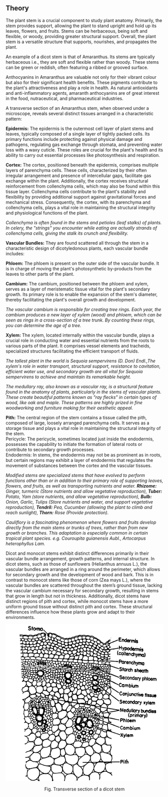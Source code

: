 ## Theory

The plant stem is a crucial component to study plant anatomy. Primarily, the stem provides support, allowing the plant to stand upright and hold up its leaves, flowers, and fruits. Stems can be herbaceous, being soft and flexible, or woody, providing greater structural support. Overall, the plant stem is a versatile structure that supports, nourishes, and propagates the plant.   

An example of a dicot stem is that of Amaranthus. Its stems are typically herbaceous i.e., they are soft and flexible rather than woody. These stems can be green or reddish, often featuring a ribbed or grooved surface.  

Anthocyanins in Amaranthus are valuable not only for their vibrant colour but also for their significant health benefits. These pigments contribute to the plant's attractiveness and play a role in health. As natural antioxidants and anti-inflammatory agents, amaranth anthocyanins are of great interest in the food, nutraceutical, and pharmaceutical industries.  
  
A transverse section of an Amaranthus stem, when observed under a microscope, reveals several distinct tissues arranged in a characteristic pattern: 

**Epidermis:** The epidermis is the outermost cell layer of plant stems and leaves, typically composed of a single layer of tightly packed cells. Its primary functions include protecting against physical damage and pathogens, regulating gas exchange through stomata, and preventing water loss with a waxy cuticle. These roles are crucial for the plant's health and its ability to carry out essential processes like photosynthesis and respiration.  

**Cortex:** The cortex, positioned beneath the epidermis, comprises multiple layers of parenchyma cells. These cells, characterized by their often irregular arrangement and presence of intercellular gaps, facilitate gas exchange within the plant. Additionally, the cortex receives structural reinforcement from collenchyma cells, which may also be found within this tissue layer. Collenchyma cells contribute to the plant's stability and flexibility by providing additional support against gravitational forces and mechanical stress. Consequently, the cortex, with its parenchyma and collenchyma cells, plays a vital role in maintaining the structural integrity and physiological functions of the plant. 

*Collenchyma is often found in the stems and petioles (leaf stalks) of plants. In celery, the "strings" you encounter while eating are actually strands of collenchyma cells, giving the stalk its crunch and flexibility.*

**Vascular Bundles:** They are found scattered all through the stem in a characteristic design of dicotyledonous plants, each vascular bundle includes:  

**Phloem:** The phloem is present on the outer side of the vascular bundle. It is in charge of moving the plant's photosynthetic by-products from the leaves to other parts of the plant.  

**Cambium:** The cambium, positioned between the phloem and xylem, serves as a layer of meristematic tissue vital for the plant's secondary growth. Its primary role is to enable the expansion of the stem's diameter, thereby facilitating the plant's overall growth and development. 

*The vascular cambium is responsible for creating tree rings. Each year, the cambium produces a new layer of xylem (wood) and phloem, which can be seen as rings in a cross-section of a tree trunk. By counting these rings, you can determine the age of a tree.*

**Xylem:** The xylem, located internally within the vascular bundle, plays a crucial role in conducting water and essential nutrients from the roots to various parts of the plant. It comprises vessel elements and tracheids, specialized structures facilitating the efficient transport of fluids. 

*The tallest plant in the world is Sequoia sempervirens (D. Don) Endl.,The xylem's role in water transport, structural support, resistance to cavitation, efficient water use, and secondary growth are all vital for Sequoia sempervirens to achieve and maintain its remarkable height.*

*The medullary ray, also known as a vascular ray, is a structural feature found in the anatomy of plants, particularly in the stems of vascular plants. These create beautiful patterns known as "ray flecks" in certain types of wood, like oak and maple. These patterns are highly prized in fine woodworking and furniture making for their aesthetic appeal.*

**Pith:** The central region of the stem contains a tissue called the pith, composed of large, loosely arranged parenchyma cells. It serves as a storage tissue and plays a vital role in maintaining the structural integrity of the stem.  
Pericycle: The pericycle, sometimes located just inside the endodermis, possesses the capability to initiate the formation of lateral roots or contribute to secondary growth processes.   
Endodermis: In stems, the endodermis may not be as prominent as in roots, but certain regions may exhibit a layer of endodermis that regulates the movement of substances between the cortex and the vascular tissues.  

*Modified stems are specialized stems that have evolved to perform functions other than or in addition to their primary role of supporting leaves, flowers, and fruits, as well as transporting nutrients and water. **Rhizome:** Ginger, turmeric (Store nutrients and allow vegetative reproduction), **Tuber:** Potato, Yam (store nutrients, and allow vegetative reproduction), **Bulb:** Onion, Garlic, Tulips (Store nutrients and water, and support vegetative reproduction), **Tendril:** Pea, Cucumber (allowing the plant to climb and reach sunlight), **Thorn:** Rose (Provide protection).*

*Cauliflory is a fascinating phenomenon where flowers and fruits develop directly from the main stems or trunks of trees, rather than from new growth or branches. This adaptation is especially common in certain tropical plant species. e.g. Couroupita guianensis Aubl., Artocarpus heterophyllus Lam.*

Dicot and monocot stems exhibit distinct differences primarily in their vascular bundle arrangement, growth patterns, and internal structure. In dicot stems, such as those of sunflowers (Helianthus annuus L.), the vascular bundles are arranged in a ring around the perimeter, which allows for secondary growth and the development of wood and bark. This is in contrast to monocot stems like those of corn (Zea mays L.), where the vascular bundles are scattered throughout the stem’s ground tissue, lacking the vascular cambium necessary for secondary growth, resulting in stems that grow in length but not in thickness. Additionally, dicot stems have distinct regions of pith and cortex, while monocot stems have a more uniform ground tissue without distinct pith and cortex. These structural differences influence how these plants grow and adapt to their environments.


<div align="center">
<img src="images/stem.jpg" class="img-fluid">
<p>Fig. Transverse section of a dicot stem </p>
</div>



